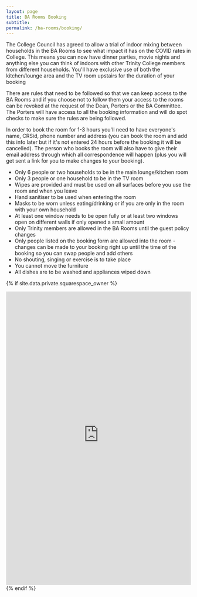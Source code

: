 ```yaml
---
layout: page
title: BA Rooms Booking
subtitle:
permalink: /ba-rooms/booking/
---
```


The College Council has agreed to allow a trial of indoor mixing between households in the BA Rooms to see what impact it has on the COVID rates in College. This means you can now have dinner parties, movie nights and anything else you can think of indoors with other Trinity College members from different households. You'll have exclusive use of both the kitchen/lounge area and the TV room upstairs for the duration of your booking

There are rules that need to be followed so that we can keep access to the BA Rooms and if you choose not to follow them your access to the rooms can be revoked at the request of the Dean, Porters or the BA Committee. The Porters will have access to all the booking information and will do spot checks to make sure the rules are being followed.

In order to book the room for 1-3 hours you'll need to have everyone's name, CRSid, phone number and address (you can book the room and add this info later but if it's not entered 24 hours before the booking it will be cancelled). The person who books the room will also have to give their email address through which all correspondence will happen (plus you will get sent a link for you to make changes to your booking).

- Only 6 people or two households to be in the main lounge/kitchen room
- Only 3 people or one household to be in the TV room
- Wipes are provided and must be used on all surfaces before you use the room and when you leave
- Hand sanitiser to be used when entering the room
- Masks to be worn unless eating/drinking or if you are only in the room with your own household
- At least one window needs to be open fully or at least two windows open on different walls if only opened a small amount
- Only Trinity members are allowed in the BA Rooms until the guest policy changes
- Only people listed on the booking form are allowed into the room - changes can be made to your booking right up until the time of the booking so you can swap people and add others
- No shouting, singing or exercise is to take place
- You cannot move the furniture
- All dishes are to be washed and appliances wiped down

{% if site.data.private.squarespace_owner %}
<iframe src="https://app.squarespacescheduling.com/schedule.php?owner={{ site.data.private.squarespace_owner }}" title="BA Rooms Booking" width="100%" height="800" frameBorder="0"></iframe>
<script src="https://embed.acuityscheduling.com/js/embed.js" type="text/javascript"></script>
{% endif %}
